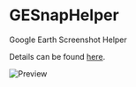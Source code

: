 # GESnapHelper
Google Earth Screenshot Helper

Details can be found [here](fengyh.cn/portfolio/IACAS_2014/GESnapHelper.html).

![Preview](http://fengyh.cn/portfolio/IACAS_2014/image/GESH_04.jpg)
